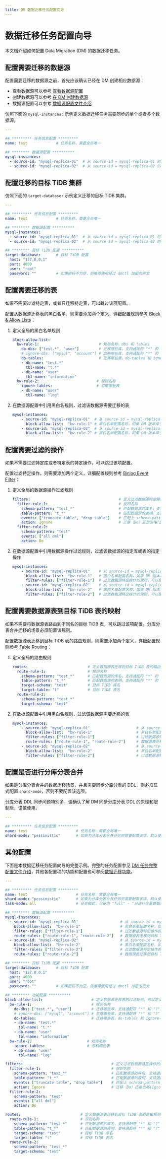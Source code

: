 ```yaml
---
title: DM 数据迁移任务配置向导
---
```


# 数据迁移任务配置向导

本文档介绍如何配置 Data Migration (DM) 的数据迁移任务。

## 配置需要迁移的数据源

配置需要迁移的数据源之前，首先应该确认已经在 DM 创建相应数据源：

- 查看数据源可以参考 [查看数据源配置](manage-source.md#查看数据源配置示例)
- 创建数据源可以参考 [在 DM 创建数据源](migrate-data-using-dm.md#第-3-步创建数据源)
- 数据源配置可以参考 [数据源配置文件介绍](source-configuration-file.md)

仿照下面的 `mysql-instances:` 示例定义数据迁移任务需要同步的单个或者多个数据源。

```yaml
---

## ********* 任务信息配置 *********
name: test             # 任务名称，需要全局唯一

## ******** 数据源配置 **********
mysql-instances:
  - source-id: "mysql-replica-01"  # 从 source-id = mysql-replica-01 的数据源迁移数据
  - source-id: "mysql-replica-02"  # 从 source-id = mysql-replica-02 的数据源迁移数据
```

## 配置迁移的目标 TiDB 集群

仿照下面的 `target-database:` 示例定义迁移的目标 TiDB 集群。

```yaml
---

## ********* 任务信息配置 *********
name: test             # 任务名称，需要全局唯一

## ******** 数据源配置 **********
mysql-instances:
  - source-id: "mysql-replica-01"  # 从 source-id = mysql-replica-01 的数据源迁移数据
  - source-id: "mysql-replica-02"  # 从 source-id = mysql-replica-02 的数据源迁移数据

## ******** 目标 TiDB 配置 **********
target-database:       # 目标 TiDB 配置
  host: "127.0.0.1"
  port: 4000
  user: "root"
  password: ""         # 如果密码不为空，则推荐使用经过 dmctl 加密的密文
```

## 配置需要迁移的表

如果不需要过滤特定表，或者只迁移特定表，可以跳过该项配置。

配置从数据源迁移表的黑白名单，则需要添加两个定义，详细配置规则参考 [Block & Allow Lists](key-features.md#block--allow-table-lists)：

1. 定义全局的黑白名单规则

    ```yaml
    block-allow-list:
      bw-rule-1:                           # 规则名称，dbs 和 tables
        do-dbs: ["test.*", "user"]         # 迁移哪些库，支持通配符 "*" 和 "?"，do-dbs 和 ignore-dbs 只需要配置一个，如果两者同时配置只有 do-dbs 会生效
        # ignore-dbs: ["mysql", "account"] # 忽略哪些库，支持通配符 "*" 和 "?"
        do-tables:                         # 迁移哪些表，do-tables 和 ignore-tables 只需要配置一个，如果两者同时配置只有 do-tables 会生效
        - db-name: "test.*"
          tbl-name: "t.*"
        - db-name: "user"
          tbl-name: "information"
      bw-rule-2:                          # 规则名称
        ignore-tables:                    # 忽略哪些表
        - db-name: "user"
          tbl-name: "log"
    ```

2. 在数据源配置中引用黑白名规则，过滤该数据源需要迁移的表

    ```yaml
    mysql-instances:
        - source-id: "mysql-replica-01"  # 从 source-id = mysql-replica-01 的数据源迁移数据
          block-allow-list:  "bw-rule-1" # 黑白名单配置名称，如果 DM 版本早于 v2.0.0-beta.2 则使用 black-white-list
        - source-id: "mysql-replica-02"  # 从 source-id = mysql-replica-02 的数据源迁移数据
          block-allow-list:  "bw-rule-2" # 黑白名单配置名称，如果 DM 版本早于 v2.0.0-beta.2 则使用 black-white-list
    ```

## 配置需要过滤的操作

如果不需要过滤特定库或者特定表的特定操作，可以跳过该项配置。

配置过滤特定操作，则需要添加两个定义，详细配置规则参考 [Binlog Event Filter](key-features.md#binlog-event-filter)：

1. 定义全局的数据源操作过滤规则

    ```yaml
    filters:                                        # 定义过滤数据源特定操作的规则，可以定义多个规则
      filter-rule-1:                                # 规则名称
        schema-pattern: "test_*"                    # 匹配数据源的库名，支持通配符 "*" 和 "?"
        table-pattern: "t_*"                        # 匹配数据源的表明，支持通配符 "*" 和 "?"
        events: ["truncate table", "drop table"]    # 匹配上 schema-pattern 和 table-pattern 的库或者表的操作类型
        action: Ignore                              # 迁移（Do）还是忽略(Ignore)
      filter-rule-2:
        schema-pattern: "test"
        events: ["all dml"]
        action: Do
    ```

2. 在数据源配置中引用数据源操作过滤规则，过滤该数据源的指定库或表的指定操作

    ```yaml
    mysql-instances:
        - source-id: "mysql-replica-01"    # 从 source-id = mysql-replica-01 的数据源迁移数据
          block-allow-list:  "bw-rule-1"   # 黑白名单配置名称，如果 DM 版本早于 v2.0.0-beta.2 则使用 black-white-list
          filter-rules: ["filter-rule-1"]  # 过滤数据源特定操作的规则，可以配置多个过滤规则
        - source-id: "mysql-replica-02"    # 从 source-id = mysql-replica-02 的数据源迁移数据
          block-allow-list:  "bw-rule-2"   # 黑白名单配置名称，如果 DM 版本早于 v2.0.0-beta.2 则使用 black-white-list
          filter-rules: ["filter-rule-2"]  # 过滤数据源特定操作的规则，可以配置多个过滤规则
    ```

## 配置需要数据源表到目标 TiDB 表的映射

如果不需要将数据源表路由到不同名的目标 TiDB 表，可以跳过该项配置。分库分表合并迁移的场景必须配置该规则。

配置数据源表迁移到目标 TiDB 表的路由规则，则需要添加两个定义，详细配置规则参考 [Table Routing](key-features.md#table-routing)：

1. 定义全局的路由规则

    ```yaml
    routes:                           # 定义数据源表迁移到目标 TiDB 表的路由规则，可以定义多个规则
      route-rule-1:                   # 规则名称
        schema-pattern: "test_*"      # 匹配数据源的库名，支持通配符 "*" 和 "?"
        table-pattern: "t_*"          # 匹配数据源的表明，支持通配符 "*" 和 "?"
        target-schema: "test"         # 目标 TiDB 库名
        target-table: "t"             # 目标 TiDB 表名
      route-rule-2:
        schema-pattern: "test_*"
        target-schema: "test"
    ```

2. 在数据源配置中引用黑白名规则，过滤该数据源需要迁移的表

    ```yaml
    mysql-instances:
        - source-id: "mysql-replica-01"                     # 从 source-id = mysql-replica-01 的数据源迁移数据
          block-allow-list:  "bw-rule-1"                    # 黑白名单配置名称，如果 DM 版本早于 v2.0.0-beta.2 则使用 black-white-list
          filter-rules: ["filter-rule-1"]                   # 过滤数据源特定操作的规则，可以配置多个过滤规则
          route-rules: ["route-rule-1", "route-rule-2"]     # 数据源表迁移到目标 TiDB 表的路由规则，可以定义多个规则
        - source-id: "mysql-replica-02"                     # 从 source-id = mysql-replica-02 的数据源迁移数据
          block-allow-list:  "bw-rule-2"                    # 黑白名单配置名称，如果 DM 版本早于 v2.0.0-beta.2 则使用 black-white-list
          filter-rules: ["filter-rule-2"]                   # 过滤数据源特定操作的规则，可以配置多个过滤规则
    ```

## 配置是否进行分库分表合并

如果是分库分表合并的数据迁移场景，并且需要同步分库分表的 DDL，则必须显式配置 `shard-mode`，否则不要配置该选项。

分库分表 DDL 同步问题特别多，请确认了解 DM 同步分库分表 DDL 的原理和限制后，谨慎使用。

```yaml
---

## ********* 任务信息配置 *********
name: test                      # 任务名称，需要全局唯一
shard-mode: "pessimistic"       # 如果为分库分表合并任务则需要配置该项。默认使用悲观协调模式 "pessimistic"，在深入了解乐观协调模式的原理和使用限制后，也可以设置为乐观协调模式 "optimistic"
```

## 其他配置

下面是本数据迁移任务配置向导的完整示例。完整的任务配置参见 [DM 任务完整配置文件介绍](task-configuration-file-full.md)，其他各配置项的功能和配置也可参阅[数据迁移功能](key-features.md)。

```yaml
---

## ********* 任务信息配置 *********
name: test                      # 任务名称，需要全局唯一
shard-mode: "pessimistic"       # 如果为分库分表合并任务则需要配置该项。默认使用悲观协调模式 "pessimistic"，在深入了解乐观协调模式的原理和使用限制后，也可以设置为乐观协调模式 "optimistic"
task-mode: all                  # 任务模式，可设为 "full" - "只进行全量数据迁移"、"incremental" - "Binlog 实时同步"、"all" - "全量 + Binlog 迁移"

## ******** 数据源配置 **********
mysql-instances:
  - source-id: "mysql-replica-01"                   # 从 source-id = mysql-replica-01 的数据源迁移数据
    block-allow-list:  "bw-rule-1"                  # 黑白名单配置名称，如果 DM 版本早于 v2.0.0-beta.2 则使用 black-white-list
    filter-rules: ["filter-rule-1"]                 # 过滤数据源特定操作的规则，可以配置多个过滤规则
    route-rules: ["route-rule-1", "route-rule-2"]   # 数据源表迁移到目标 TiDB 表的路由规则，可以定义多个规则
  - source-id: "mysql-replica-02"                   # 从 source-id = mysql-replica-02 的数据源迁移数据
    block-allow-list:  "bw-rule-2"                  # 黑白名单配置名称，如果 DM 版本早于 v2.0.0-beta.2 则使用 black-white-list
    filter-rules: ["filter-rule-2"]                 # 过滤数据源特定操作的规则，可以配置多个过滤规则
    route-rules: ["route-rule-2"]                   # 数据源表迁移到目标 TiDB 表的路由规则，可以定义多个规则

## ******** 目标 TiDB 配置 **********
target-database:       # 目标 TiDB 配置
  host: "127.0.0.1"
  port: 4000
  user: "root"
  password: ""         # 如果密码不为空，则推荐使用经过 dmctl 加密的密文

## ******** 功能配置 **********
block-allow-list:                      # 定义数据源迁移表的过滤规则，可以定义多个规则。如果 DM 版本早于 v2.0.0-beta.2 则使用 black-white-list
  bw-rule-1:                           # 规则名称
    do-dbs: ["test.*", "user"]         # 迁移哪些库，支持通配符 "*" 和 "?"，do-dbs 和 ignore-dbs 只需要配置一个，如果两者同时配置只有 do-dbs 会生效
    # ignore-dbs: ["mysql", "account"] # 忽略哪些库，支持通配符 "*" 和 "?"
    do-tables:                         # 迁移哪些表，do-tables 和 ignore-tables 只需要配置一个，如果两者同时配置只有 do-tables 会生效
    - db-name: "test.*"
      tbl-name: "t.*"
    - db-name: "user"
      tbl-name: "information"
  bw-rule-2:                         # 规则名称
    ignore-tables:                   # 忽略哪些表
    - db-name: "user"
      tbl-name: "log"

filters:                                        # 定义过滤数据源特定操作的规则，可以定义多个规则
  filter-rule-1:                                # 规则名称
    schema-pattern: "test_*"                    # 匹配数据源的库名，支持通配符 "*" 和 "?"
    table-pattern: "t_*"                        # 匹配数据源的表明，支持通配符 "*" 和 "?"
    events: ["truncate table", "drop table"]    # 匹配上 schema-pattern 和 table-pattern 的库或者表的操作类型
    action: Ignore                              # 迁移（Do）还是忽略(Ignore)
  filter-rule-2:
    schema-pattern: "test"
    events: ["all dml"]
    action: Do

routes:                           # 定义数据源表迁移到目标 TiDB 表的路由规则，可以定义多个规则
  route-rule-1:                   # 规则名称
    schema-pattern: "test_*"      # 匹配数据源的库名，支持通配符 "*" 和 "?"
    table-pattern: "t_*"          # 匹配数据源的表明，支持通配符 "*" 和 "?"
    target-schema: "test"         # 目标 TiDB 库名
    target-table: "t"             # 目标 TiDB 表名
  route-rule-2:
    schema-pattern: "test_*"
    target-schema: "test"
```
